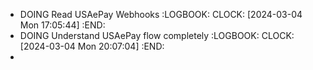 - DOING Read USAePay Webhooks
  :LOGBOOK:
  CLOCK: [2024-03-04 Mon 17:05:44]
  :END:
- DOING Understand USAePay flow completely
  :LOGBOOK:
  CLOCK: [2024-03-04 Mon 20:07:04]
  :END:
-